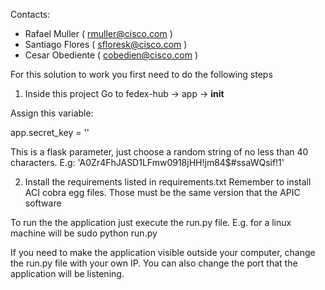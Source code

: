 Contacts:

* Rafael Muller ( rmuller@cisco.com )
* Santiago Flores ( sfloresk@cisco.com )
* Cesar Obediente ( cobedien@cisco.com )


For this solution to work you first need to do the following steps

1) Inside this project
Go to fedex-hub -> app -> __init__

Assign this variable:

app.secret_key = ''

This is a flask parameter, just choose a random string of no less than 40 characters.
E.g:
'A0Zr4FhJASD1LFmw0918jHH!jm84$#ssaWQsif!1'

2) Install the requirements listed in requirements.txt
Remember to install ACI cobra egg files. Those must be the same version that the APIC software

To run the the application just execute the run.py file.
E.g. for a linux machine will be sudo python run.py

If you need to make the application visible outside your computer, change the run.py file with your own
 IP. You can also change the port that the application will be listening.
